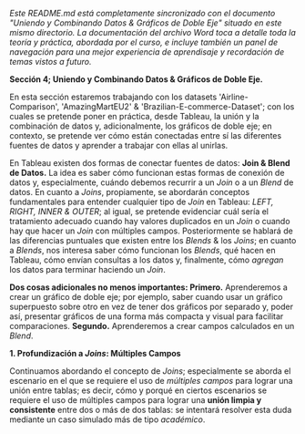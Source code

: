 _Este README.md está completamente sincronizado con el documento "Uniendo y Combinando Datos & Gráficos de Doble Eje" situado en este mismo directorio. La documentación del archivo Word toca a detalle toda la teoría y práctica, abordada por el curso, e incluye también un panel de navegación para una mejor experiencia de aprendisaje y recordación de temas vistos a futuro._

**Sección 4; Uniendo y Combinando Datos & Gráficos de Doble Eje.**

En esta sección estaremos trabajando con los datasets 'Airline-Comparison', 'AmazingMartEU2' & 'Brazilian-E-commerce-Dataset'; con los cuales se pretende poner en práctica, desde Tableau, la unión y la combinación de datos y, adicionalmente, los gráficos de doble eje; en contexto, se pretende ver cómo están conectadas entre sí las diferentes fuentes de datos y aprender a trabajar con ellas al unirlas.

En Tableau existen dos formas de conectar fuentes de datos: **Join & Blend de Datos.** La idea es saber cómo funcionan estas formas de conexión de datos y, especialmente, cuándo debemos recurrir a un _Join_ o a un _Blend_ de datos. En cuanto a _Joins_, propiamente, se abordarán conceptos fundamentales para entender cualquier tipo de _Join_ en Tableau: _LEFT, RIGHT, INNER & OUTER_; al igual, se pretende evidenciar cuál sería el tratamiento adecuado cuando hay valores duplicados en un _Join_ o cuando hay que hacer un _Join_ con múltiples campos. Posteriormente se hablará de las diferencias puntuales que existen entre los _Blends_ & los _Joins_; en cuanto a _Blends_, nos interesa saber cómo funcionan los _Blends_, qué hacen en Tableau, cómo envían consultas a los datos y, finalmente, cómo _agregan_ los datos para terminar haciendo un _Join_.

**Dos cosas adicionales no menos importantes: Primero.** Aprenderemos a crear un gráfico de doble eje; por ejemplo, saber cuando usar un gráfico superpuesto sobre otro en vez de tener dos gráficos por separado y, poder así, presentar gráficos de una forma más compacta y visual para facilitar comparaciones. **Segundo.** Aprenderemos a crear campos calculados en un _Blend_.

**1. Profundización a _Joins_: Múltiples Campos**

Continuamos abordando el concepto de _Joins_; especialmente se aborda el escenario en el que se requiere el uso de _múltiples campos_ para lograr una unión entre tablas; es decir, cómo y porqué en ciertos escenarios se requiere el uso de múltiples campos para lograr una **unión limpia y consistente** entre dos o más de dos tablas: se intentará resolver esta duda mediante un caso simulado más de tipo _académico_. 
